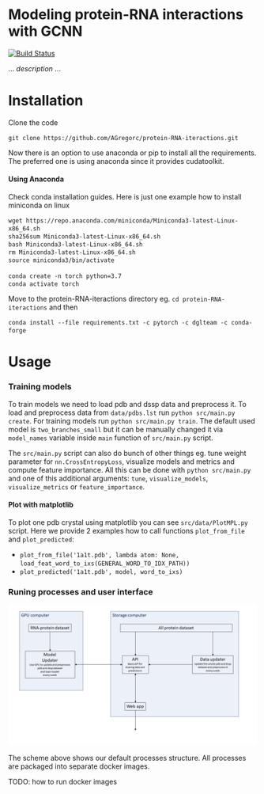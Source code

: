 # Modeling protein-RNA interactions with GCNN

[![Build Status](https://travis-ci.org/AGregorc/protein-RNA-iteractions.svg?branch=master)](https://travis-ci.org/AGregorc/protein-RNA-iteractions)

 ... *description* ...


# Installation

Clone the code

```
git clone https://github.com/AGregorc/protein-RNA-iteractions.git
```

Now there is an option to use anaconda or pip to install all the requirements.
The preferred one is using anaconda since it provides cudatoolkit.

#### Using Anaconda
 
Check conda installation guides. 
Here is just one example how to install miniconda on linux

```
wget https://repo.anaconda.com/miniconda/Miniconda3-latest-Linux-x86_64.sh
sha256sum Miniconda3-latest-Linux-x86_64.sh
bash Miniconda3-latest-Linux-x86_64.sh
rm Miniconda3-latest-Linux-x86_64.sh
source miniconda3/bin/activate

conda create -n torch python=3.7
conda activate torch
```
Move to the protein-RNA-iteractions directory eg. `cd protein-RNA-iteractions` and then
```
conda install --file requirements.txt -c pytorch -c dglteam -c conda-forge
```

# Usage 

### Training models

To train models we need to load pdb and dssp data and preprocess it.
To load and preprocess data from `data/pdbs.lst` run `python src/main.py create`.
For training models run `python src/main.py train`. The default used model is 
`two_branches_small` but it can be manually changed it via `model_names` variable inside `main` function
of `src/main.py` script.  

The `src/main.py` script can also do bunch of other things eg. tune weight parameter for 
`nn.CrossEntropyLoss`, visualize models and metrics and compute feature importance. 
All this can be done with `python src/main.py` and one of this additional arguments: `tune`, 
`visualize_models`, `visualize_metrics` or `feature_importance`.

#### Plot with matplotlib

To plot one pdb crystal using matplotlib you can see `src/data/PlotMPL.py` script.
Here we provide 2 examples how to call functions  `plot_from_file` and `plot_predicted`:

*  `plot_from_file('1a1t.pdb', lambda atom: None, load_feat_word_to_ixs(GENERAL_WORD_TO_IDX_PATH))`
*  `plot_predicted('1a1t.pdb', model, word_to_ixs)`

### Runing processes and user interface

![Processes and UI scheme](data/server_scheme.jpg)

The scheme above shows our default processes structure.
All processes are packaged into separate docker images.

TODO: how to run docker images


